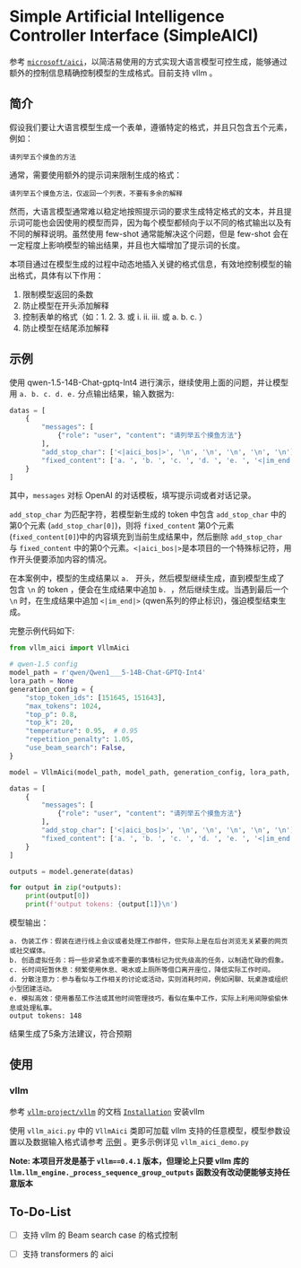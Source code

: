 # Simple Artificial Intelligence Controller Interface (SimpleAICI)

参考 [`microsoft/aici`](https://github.com/microsoft/aici)，以简洁易使用的方式实现大语言模型可控生成，能够通过额外的控制信息精确控制模型的生成格式。目前支持 vllm 。

## 简介

假设我们要让大语言模型生成一个表单，遵循特定的格式，并且只包含五个元素，例如：

```
请列举五个摸鱼的方法
```

通常，需要使用额外的提示词来限制生成的格式：

```
请列举五个摸鱼方法，仅返回一个列表，不要有多余的解释
```

然而，大语言模型通常难以稳定地按照提示词的要求生成特定格式的文本，并且提示词可能也会因使用的模型而异，因为每个模型都倾向于以不同的格式输出以及有不同的解释说明。虽然使用 few-shot 通常能解决这个问题，但是 few-shot 会在一定程度上影响模型的输出结果，并且也大幅增加了提示词的长度。

本项目通过在模型生成的过程中动态地插入关键的格式信息，有效地控制模型的输出格式，具体有以下作用：

1. 限制模型返回的条数
2. 防止模型在开头添加解释
3. 控制表单的格式（如：1. 2. 3. 或 i. ii. iii. 或 a. b. c. ）
4. 防止模型在结尾添加解释

## 示例

使用 qwen-1.5-14B-Chat-gptq-Int4 进行演示，继续使用上面的问题，并让模型用 `a. b. c. d. e.` 分点输出结果，输入数据为:

```python
datas = [
    {
        "messages": [
            {"role": "user", "content": "请列举五个摸鱼方法"}
        ],
        "add_stop_char": ['<|aici_bos|>', '\n', '\n', '\n', '\n', '\n'],
        "fixed_content": ['a. ', 'b. ', 'c. ', 'd. ', 'e. ', '<|im_end|>']
    }
]
```

其中，`messages` 对标 OpenAI 的对话模板，填写提示词或者对话记录。  

`add_stop_char` 为匹配字符，若模型新生成的 token 中包含 `add_stop_char` 中的第0个元素 (`add_stop_char[0]`)，则将 `fixed_content` 第0个元素 (`fixed_content[0]`)中的内容填充到当前生成结果中，然后删除 `add_stop_char` 与 `fixed_content` 中的第0个元素。`<|aici_bos|>`是本项目的一个特殊标记符，用作开头便要添加内容的情况。  

在本案例中，模型的生成结果以 `a. ` 开头，然后模型继续生成，直到模型生成了包含 `\n` 的 token ，便会在生成结果中追加 `b. `，然后继续生成。当遇到最后一个 `\n` 时，在生成结果中追加 `<|im_end|>` (qwen系列的停止标识)，强迫模型结束生成。

完整示例代码如下:

```python
from vllm_aici import VllmAici

# qwen-1.5 config
model_path = r'qwen/Qwen1___5-14B-Chat-GPTQ-Int4'
lora_path = None
generation_config = {
    "stop_token_ids": [151645, 151643],
    "max_tokens": 1024,
    "top_p": 0.8,
    "top_k": 20,
    "temperature": 0.95,  # 0.95
    "repetition_penalty": 1.05,
    "use_beam_search": False,
}

model = VllmAici(model_path, model_path, generation_config, lora_path, gpu_memory_utilization=0.80)

datas = [
    {
        "messages": [
            {"role": "user", "content": "请列举五个摸鱼方法"}
        ],
        "add_stop_char": ['<|aici_bos|>', '\n', '\n', '\n', '\n', '\n'],
        "fixed_content": ['a. ', 'b. ', 'c. ', 'd. ', 'e. ', '<|im_end|>']
    }
]

outputs = model.generate(datas)

for output in zip(*outputs):
    print(output[0])
    print(f'output tokens: {output[1]}\n')
```

模型输出：

```
a. 伪装工作：假装在进行线上会议或者处理工作邮件，但实际上是在后台浏览无关紧要的网页或社交媒体。
b. 创造虚拟任务：将一些非紧急或不重要的事情标记为优先级高的任务，以制造忙碌的假象。
c. 长时间短暂休息：频繁使用休息、喝水或上厕所等借口离开座位，降低实际工作时间。
d. 分散注意力：参与看似与工作相关的讨论或活动，实则消耗时间，例如闲聊、玩桌游或组织小型团建活动。
e. 模拟高效：使用番茄工作法或其他时间管理技巧，看似在集中工作，实际上利用间隙偷偷休息或处理私事。
output tokens: 148
```

结果生成了5条方法建议，符合预期

## 使用

### vllm

参考 [`vllm-project/vllm`](https://github.com/vllm-project/vllm) 的文档 [`Installation`](https://docs.vllm.ai/en/latest/getting_started/installation.html) 安装vllm   

使用 `vllm_aici.py` 中的 `VllmAici` 类即可加载 vllm 支持的任意模型，模型参数设置以及数据输入格式请参考 [示例](#示例) 。更多示例详见 `vllm_aici_demo.py`

**Note: 本项目开发是基于 `vllm==0.4.1` 版本，但理论上只要 vllm 库的 `llm.llm_engine._process_sequence_group_outputs` 函数没有改动便能够支持任意版本**

## To-Do-List

- [ ] 支持 vllm 的 Beam search case 的格式控制
- [ ] 支持 transformers 的 aici


